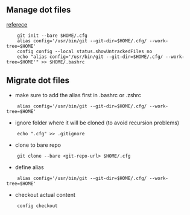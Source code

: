 ## Manage dot files
[referece](https://www.atlassian.com/git/tutorials/dotfiles)

```
    git init --bare $HOME/.cfg
    alias config='/usr/bin/git --git-dir=$HOME/.cfg/ --work-tree=$HOME'
    config config --local status.showUntrackedFiles no
    echo "alias config='/usr/bin/git --git-dir=$HOME/.cfg/ --work-tree=$HOME'" >> $HOME/.bashrc
```

## Migrate dot files
- make sure to add the alias first in .bashrc or .zshrc
```
    alias config='/usr/bin/git --git-dir=$HOME/.cfg/ --work-tree=$HOME'
```
- ignore folder where it will be cloned (to avoid recursion problems)
```
    echo ".cfg" >> .gitignore
```
- clone to bare repo
```
    git clone --bare <git-repo-url> $HOME/.cfg
```
- define alias
```
    alias config='/usr/bin/git --git-dir=$HOME/.cfg/ --work-tree=$HOME'
```
- checkout actual content
```
    config checkout
```
